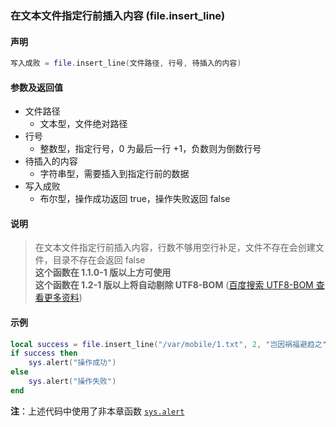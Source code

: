 ### 在文本文件指定行前插入内容 \(**file\.insert\_line**\)


#### 声明
```lua
写入成败 = file.insert_line(文件路径, 行号, 待插入的内容)
```


#### 参数及返回值
- 文件路径
    - 文本型，文件绝对路径
- 行号
    - 整数型，指定行号，0 为最后一行 \+1，负数则为倒数行号
- 待插入的内容
    - 字符串型，需要插入到指定行前的数据
- 写入成败
    - 布尔型，操作成功返回 true，操作失败返回 false


#### 说明
> 在文本文件指定行前插入内容，行数不够用空行补足，文件不存在会创建文件，目录不存在会返回 false  
> **这个函数在 1\.1\.0\-1 版以上方可使用**  
> **这个函数在 1\.2\-1 版以上将自动剔除 UTF8\-BOM** ([百度搜索 UTF8-BOM 查看更多资料](https://www.baidu.com/s?wd=UTF8-BOM))  


#### 示例  
```lua
local success = file.insert_line("/var/mobile/1.txt", 2, "岂因祸福避趋之")
if success then
    sys.alert("操作成功")
else
    sys.alert("操作失败")
end
```
**注**：上述代码中使用了非本章函数 [`sys.alert`](/Handbook/sys/sys.alert.md)  

